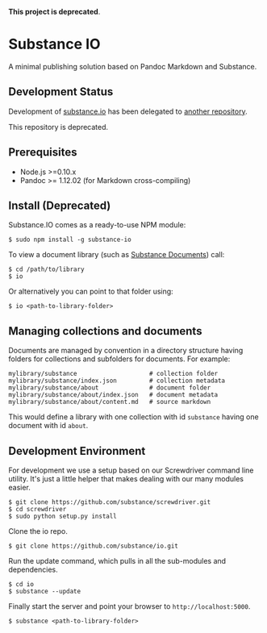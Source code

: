 **This project is deprecated**.

[substance]: https://github.com/substance/substance

# Substance IO

A minimal publishing solution based on Pandoc Markdown and Substance.

## Development Status

Development of [substance.io](http://substance.io)
has been delegated to [another repository][substance].

This repository is deprecated.

## Prerequisites

- Node.js >=0.10.x
- Pandoc >= 1.12.02 (for Markdown cross-compiling)

## Install (Deprecated)

Substance.IO comes as a ready-to-use NPM module:

    $ sudo npm install -g substance-io

To view a document library (such as [Substance Documents](https://github.com/substance/docs))
call:

    $ cd /path/to/library
    $ io

Or alternatively you can point to that folder using:

    $ io <path-to-library-folder>


## Managing collections and documents

Documents are managed by convention in a directory structure having folders for collections
and subfolders for documents. For example:

    mylibrary/substance                    # collection folder
    mylibrary/substance/index.json         # collection metadata
    mylibrary/substance/about              # document folder
    mylibrary/substance/about/index.json   # document metadata
    mylibrary/substance/about/content.md   # source markdown

This would define a library with one collection with id `substance` having one document with id `about`.

## Development Environment

For development we use a setup based on our Screwdriver command line utility. It's just a little helper that makes dealing with our many modules easier.

    $ git clone https://github.com/substance/screwdriver.git
    $ cd screwdriver
    $ sudo python setup.py install

Clone the io repo.

    $ git clone https://github.com/substance/io.git

Run the update command, which pulls in all the sub-modules and dependencies.

    $ cd io
    $ substance --update

Finally start the server and point your browser to `http://localhost:5000`.

    $ substance <path-to-library-folder>
